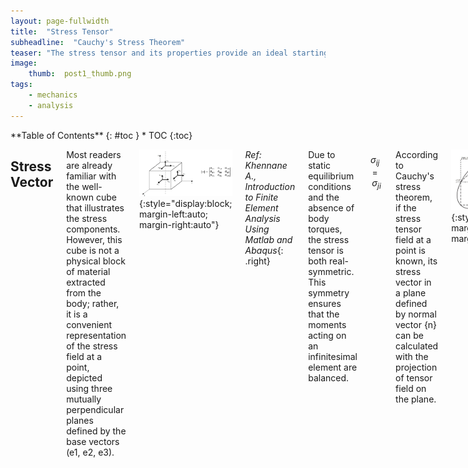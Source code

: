 ```yaml
---
layout: page-fullwidth
title:  "Stress Tensor"
subheadline:  "Cauchy's Stress Theorem"
teaser: "The stress tensor and its properties provide an ideal starting point for an engineering blog focused on solid mechanics. A solid understanding of this tensor facilitates comprehension of concepts such as coordinate transformation, principal stress, and yield criteria."
image:
    thumb:  post1_thumb.png
tags:
    - mechanics
    - analysis
---
```

<div class="row">
<div class="medium-4 medium-push-8 columns" markdown="1">
<div class="panel radius" markdown="1">
**Table of Contents**
{: #toc }
*  TOC
{:toc}
</div>
</div><!-- /.medium-4.columns -->

<div class="medium-8 medium-pull-4 columns" markdown="1">

<!-- MathJax -->
<script type="text/javascript"
	src="https://cdnjs.cloudflare.com/ajax/libs/mathjax/2.7.3/MathJax.js?config=TeX-AMS-MML_HTMLorMML">
</script>

Stress Vector
---------------------
Most readers are already familiar with the well-known cube that illustrates the stress components. However, this cube is not a physical block of material extracted from the body; rather, it is a convenient representation of the stress field at a point, depicted using three mutually perpendicular planes defined by the base vectors (e1, e2, e3).

![blog_post_images](/post_imgs/post1_img1.jpg){:style="display:block; margin-left:auto; margin-right:auto"}

*Ref: Khennane A., Introduction to Finite Element Analysis Using Matlab and Abaqus*{: .right}<br> 

Due to static equilibrium conditions and the absence of body torques, the stress tensor is both real-symmetric. This symmetry ensures that the moments acting on an infinitesimal element are balanced.

$$
\sigma_{ij} = \sigma_{ji}
$$

According to Cauchy's stress theorem, if the stress tensor field at a point is known, its stress vector in a plane defined by normal vector {n} can be calculated with the projection of tensor field on the plane.

![blog_post_images](/post_imgs/post1_img3.jpg){:style="display:block; margin-left:auto; margin-right:auto"}

*Ref: Khennane A., Introduction to Finite Element Analysis Using Matlab and Abaqus*{: .right}<br> 

The stress vector on a cross-section is referred to as the traction vector, {T}. It is defined as the force vector acting on a cross-section divided by the area. The traction vector generally has both normal and tangential components with respect to the plane; in other words, it is not necessarily aligned with the normal vector.

$$
\{T\} = [\sigma]^T \{n\} = [\sigma] \{n\}
$$

Principal Stress
---------------------
It is possible to select a plane where the traction vector is parallel to the surface normal, meaning that only normal stresses act on the plane. This condition is described by the following relationship:

$$
\{T\} = [\sigma] \{n\} = \lambda \{n\}
$$

This is an eigenvalue problem. Since the stress tensor is real and symmetric, it has real eigenvalues and orthogonal eigenvectors. To express the solution, two matrices can be defined:
+ \[V\]: a matrix whose columns are the eigenvectors
+ \[Λ\]: a diagonal matrix containing the eigenvalues

The eigenvectors indicate the principal directions, while the eigenvalues represent the principal stresses. In the principal basis, the stress tensor is diagonal and represents pure normal stresses without any shear components.

$$
[V] = \begin{bmatrix} \{v_1\} \\ \{v_2\} \\ \{v_3\} \end{bmatrix}, \quad
[\Lambda] = 
\begin{bmatrix}
\sigma_1 & 0 & 0 \\
0 & \sigma_2 & 0 \\
0 & 0 & \sigma_3
\end{bmatrix}
$$

Orthogonality of Eigenvectors
---------------------
It is worth emphasizing the orthogonality of the eigenvectors of real-symmetric matrices, as this property is fundamental to many other applications, such as modal analysis and mode superposition. In fact, finite element analysts frequently work with real-symmetric mass and stiffness matrices that exhibit the same behavior.

Consider two eigenvectors of the stress tensor:

$$
[\sigma] \{v_1\} = \lambda_1 \{v_1\} \\
[\sigma] \{v_2\} = \lambda_2 \{v_2\}
$$

Taking the dot product of the second eigenvector with the first equation:

$$
\{v_2\}^T [\sigma] \{v_1\} = \lambda_1 \{v_2\}^T \{v_1\}
$$

Since \[σ\] is symmetric:

$$
([\sigma] \{v_2\})^T \{v_1\} = \lambda_1 \{v_2\}^T \{v_1\}
$$

Substituting from the second eigenvalue equation:

$$
(\lambda_2 \{v_2\})^T \{v_1\} = \lambda_1 \{v_2\}^T \{v_1\}
$$

Since eigenvalues are distinct, the only solution is:

$$
\{v_2\}^T \{v_1\} = 0
$$

This shows that the two eigenvectors must be orthogonal. In matrix form, this orthogonality condition is written as:

$$
[V]^T [V] = [I]
$$

This also implies that the transpose of the orthogonal matrix is equal to its inverse:

$$
[V]^T = [V]^{-1}
$$

All eigenvalues and eigenvectors can be expressed simultaneously in the following matrix equation:

$$
[\sigma][V] = [V][\Lambda]
$$

Which also requires:

$$
[V]^T [\sigma] [V] = [\Lambda]
$$

This equation represents the transformation of the stress tensor into the eigenbasis (principal basis). Conversely, transforming back to the standard coordinate basis:

$$
[V] [\Lambda] [V]^T = [\sigma]
$$

Eigenvector matrix \[V\] acts as a transformation matrix from eigenbasis to standard coordinate basis, while its transpose performs the reverse transformation. This eigenbasis transformation is a special case of the more general coordinate basis transformation. Mode superposition is an application of this same concept to multidimensional dynamic systems.

Coordinate Transformation
---------------------
Let us assume that the standard basis vectors are {e1, e2, e3} and we want to express vectors and tensors in another coordinate system defined by {e1’, e2’, e3’}. The rotation matrix between these two bases is defined by using directional cosines between unit vectors as shown in \[Q\]. Alternatively, a sequence of rotations about yaw, pitch, and roll axes can also be used to define a general 3D rotation. Rotation matrices are orthogonal.

$$
[Q] = \begin{bmatrix}
\cos(e_1', e_1) & \cos(e_1', e_2) & \cos(e_1', e_3) \\
\cos(e_2', e_1) & \cos(e_2', e_2) & \cos(e_2', e_3) \\
\cos(e_3', e_1) & \cos(e_3', e_2) & \cos(e_3', e_3)
\end{bmatrix}
$$

In Cartesian coordinates, the standard basis \[E\] is simply the identity matrix:

$$
[E] = \begin{bmatrix}
1 & 0 & 0 \\
0 & 1 & 0 \\
0 & 0 & 1
\end{bmatrix}
$$

Unit vectors of transformed basis can be arranged in matrix form as:

$$
[E'] = \begin{bmatrix}
(e_1)'_x & (e_2)'_x & (e_3)'_x \\
(e_1)'_y & (e_2)'_y & (e_3)'_y \\
(e_1)'_z & (e_2)'_z & (e_3)'_z
\end{bmatrix}
$$

Transformation matrix can also be expressed using these unit vectors:

$$
[Q] = [E']^T = \begin{bmatrix}
(e_1)'_x & (e_1)'_y & (e_1)'_z \\
(e_2)'_x & (e_2)'_y & (e_2)'_z \\
(e_3)'_x & (e_3)'_y & (e_3)'_z
\end{bmatrix}
$$

Now, consider a vector {u} defined in the standard coordinate system. Its representation in the new coordinate system is:

$$
{u'} = [Q]{u} = [E']^T {u}
$$

The transformation of a second-order tensor, such as the stress tensor, into the new coordinate system is given by:

$$
[\sigma'] = [Q][\sigma][Q]^T = [E']^T [\sigma] [E']
$$

This is the same equation used during transformation into the eigenbasis.

Stress Invariants
---------------------
The characteristic equation of the tensor is used in the solution of eigenvalue problem.

$$
\sigma^3 - I_1 \sigma^2 + I_2 \sigma - I_3 = 0
$$

The invariants of the stress tensor in index notation are defined as follows:

$$
I_1 = \sigma_{ii}
$$

$$
I_2 = \frac{1}{2} \left( \sigma_{ii} \sigma_{jj} - \sigma_{ij} \sigma_{ji} \right)
$$

$$
I_3 = \text{det}([\sigma])
$$

Stress invariants are invariant under a change of coordinate basis. They can also be computed using the principal stresses:

$$
I_1 = \sigma_1 + \sigma_2 + \sigma_3
$$

$$
I_2 = \sigma_1 \sigma_2 + \sigma_2 \sigma_3 + \sigma_3 \sigma_1
$$

$$
I_3 = \sigma_1 \sigma_2 \sigma_3
$$

I1 is related to hydrostatic stress. A key property of I1 is:

$$
I_1 = \sigma_1 + \sigma_2 + \sigma_3 = \sigma_{11} + \sigma_{22} + \sigma_{33}
$$

On the other hand, I2 is associated with the deviatoric part of the stress tensor. The hydrostatic stress tensor represents a mean stress that tends to change the volume of the stressed body, while the stress deviator tensor contributes to the distortion (shearing) of the body.

Deviatoric Stress
---------------------
The deviatoric stress tensor is obtained by removing the mean hydrostatic stress from the stress tensor. It represents the pure shear behavior of a stress field.

$$
[S] = \begin{bmatrix}
\sigma_{11} & \sigma_{12} & \sigma_{13} \\
\sigma_{21} & \sigma_{22} & \sigma_{23} \\
\sigma_{31} & \sigma_{32} & \sigma_{33}
\end{bmatrix}
- \begin{bmatrix}
\frac{I_1}{3} & 0 & 0 \\
0 & \frac{I_1}{3} & 0 \\
0 & 0 & \frac{I_1}{3}
\end{bmatrix}
$$

The invariants of the deviatoric stress tensor \[S\] are:

$$
J_1 = 0
$$

$$
J_2 = \frac{1}{2} \left( s_{ij} s_{ji} \right)
$$

$$
J_3 = \text{det}([S])
$$

Von Misses Equivalent Stress
---------------------
J2 is particularly important because it is used in the definition of Von Misses equivalent stress, which is a scalar value of stress that can be computed from the stress tensor. The Von Mises Yield Criterion, also known as the J2 Yield Criterion, states that a material begins to yield when the von Mises stress reaches the material's yield strength. It is used to relate a general stress field to the material data obtained from uniaxial tensile tests.

The expression for J2 in terms of the standard stress components is:

$$
J_2 = \frac{1}{6} \left[ (\sigma_{11} - \sigma_{22})^2 + (\sigma_{22} - \sigma_{33})^2 + (\sigma_{11} - \sigma_{33})^2 \right] + \sigma_{12}^2 + \sigma_{23}^2 + \sigma_{13}^2
$$

In terms of the principal stresses, J2 can be written as:

$$
J_2 = \frac{1}{6} \left[ (\sigma_1 - \sigma_2)^2 + (\sigma_2 - \sigma_3)^2 + (\sigma_1 - \sigma_3)^2 \right]
$$

Finally, the von Misses Equivalent Stress is:

$$
\sigma_{VM} = \sqrt{3 J_2}
$$

Alternatively, in terms of the stress components:

$$
\sigma_{VM} = \sqrt{\frac{1}{2} \left[ (\sigma_{11} - \sigma_{22})^2 + (\sigma_{22} - \sigma_{33})^2 + (\sigma_{11} - \sigma_{33})^2 \right] + 3 \left( \sigma_{12}^2 + \sigma_{23}^2 + \sigma_{13}^2 \right)}
$$

In terms of the principal stresses:

$$
\sigma_{VM} = \sqrt{\frac{1}{2} \left[ (\sigma_1 - \sigma_2)^2 + (\sigma_2 - \sigma_3)^2 + (\sigma_1 - \sigma_3)^2 \right]}
$$

An important observation can be made by comparing the conditions of pure uniaxial tension and shear. For these conditions:

$$
\sigma_{VM_{\text{tension}}} = \sigma_{11}
$$

$$
\sigma_{VM_{\text{shear}}} = \sqrt{3} \sigma_{12}
$$

When the same magnitude of stress is applied in both conditions, the shear specimen will yield earlier. The ratio of the yield strengths of the material under these two load conditions is:

$$
\frac{F_{\text{tension}}}{F_{\text{shear}}} = \sqrt{3} = 0.577
$$

This indicates that a material can carry nearly half the shear load compared to the tension load before yielding. A comparison of material tests using different yield criteria is shown in the graph below.

![blog_post_images](/post_imgs/post1_img36.jpg){:style="display:block; margin-left:auto; margin-right:auto"}
*Ref: Dowling, N.E., Mechanical Behavior of Materials*{: .right}<br> 

Example Calculations
---------------------
Below is an example of a MATLAB/Octave code that performs the necessary calculations for Von Mises stress and the invariants of the stress tensor.

<details>
  <summary> <b>Code: Principal Stress, Directions and Invariants</b> </summary>
<pre><code>
clc
%define a stress tensor
S=[100 50 30; 50 150 40; 30 40 120]

%calculate principal stresses and directions
[V,L]=eig(S);
%sort eigenvalues
B=diag(L);
[C,I] = sort(B,'descend');
Prin_Stress=diag(C)
Prin_Direct=V(:,I)

%calculate I1
I1=sum(diag(L))

%Calculate J2
J2=1/6*((L(1,1)-L(2,2))^2+(L(2,2)-L(3,3))^2+(L(1,1)-L(3,3))^2)

%Calculate Von Misses Stress
Von_Miss_Stress=sqrt(3*J2)
</code></pre>
</details>
<br>

The output of the code would be:

![blog_post_images](/post_imgs/post1_img38.jpg){:style="display:block; margin-left:auto; margin-right:auto"}




